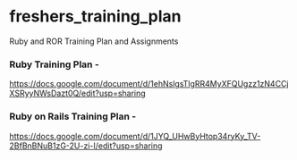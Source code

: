 # freshers_training_plan
Ruby and ROR Training Plan and Assignments 

### Ruby Training Plan  - 

  https://docs.google.com/document/d/1ehNslgsTlgRR4MyXFQUgzz1zN4CCjXSRyyNWsDazt0Q/edit?usp=sharing
  
### Ruby on Rails Training Plan - 

  https://docs.google.com/document/d/1JYQ_UHwByHtop34ryKy_TV-2BfBnBNuB1zG-2U-zi-I/edit?usp=sharing
